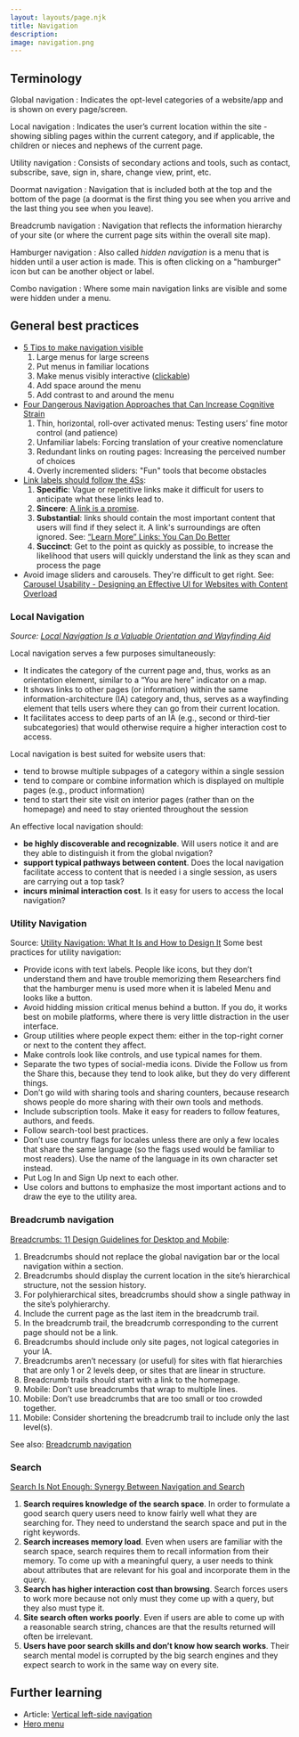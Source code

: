 ```yaml
---
layout: layouts/page.njk
title: Navigation
description: 
image: navigation.png
---
```

## Terminology
Global navigation
: Indicates the opt-level categories of a website/app and is shown on every page/screen.

Local navigation
: Indicates the user’s current location within the site - showing sibling pages within the current category, and if applicable, the children or nieces and nephews of the current page.

Utility navigation
: Consists of secondary actions and tools, such as contact, subscribe, save, sign in, share, change view, print, etc.

Doormat navigation
: Navigation that is included both at the top and the bottom of the page (a doormat is the first thing you see when you arrive and the last thing you see when you leave).

Breadcrumb navigation
: Navigation that reflects the information hierarchy of your site (or where the current page sits within the overall site map).

Hamburger navigation
: Also called _hidden navigation_ is a menu that is hidden until a user action is made. This is often clicking on a "hamburger" icon but can be another object or label.

Combo navigation
: Where some main navigation links are visible and some were hidden under a menu.

## General best practices
- [5 Tips to make navigation visible](https://www.nngroup.com/videos/navigation-menu-visibility/)
    1. Large menus for large screens
    2. Put menus in familiar locations
    3. Make menus visibly interactive ([clickable](https://www.nngroup.com/articles/clickable-elements/))
    4. Add space around the menu
    5. Add contrast to and around the menu
- [Four Dangerous Navigation Approaches that Can Increase Cognitive Strain](https://www.nngroup.com/articles/navigation-cognitive-strain/)
    1. Thin, horizontal, roll-over activated menus: Testing users’ fine motor control (and patience)
    2. Unfamiliar labels: Forcing translation of your creative nomenclature
    3. Redundant links on routing pages: Increasing the perceived number of choices
    4. Overly incremented sliders: "Fun" tools that become obstacles
- [Link labels should follow the 4Ss](https://www.nngroup.com/articles/better-link-labels/):
    1. **Specific**: Vague or repetitive links make it difficult for users to anticipate what these links lead to.
    2. **Sincere**: [A link is a promise](https://www.nngroup.com/articles/link-promise/).
    3. **Substantial**: links should contain the most important content that users will find if they select it. A link's surroundings are often ignored. See: [“Learn More” Links: You Can Do Better](https://www.nngroup.com/articles/learn-more-links/)
    4. **Succinct**: Get to the point as quickly as possible, to increase the likelihood that users will quickly understand the link as they scan and process the page
- Avoid image sliders and carousels. They're difficult to get right. See: [Carousel Usability - Designing an Effective UI for Websites with Content Overload](https://www.nngroup.com/articles/designing-effective-carousels/)

### Local Navigation
_Source: [Local Navigation Is a Valuable Orientation and Wayfinding Aid](https://www.nngroup.com/articles/local-navigation/)_

Local navigation serves a few purposes simultaneously:
- It indicates the category of the current page and, thus, works as an orientation element, similar to a “You are here” indicator on a map.
- It shows links to other pages (or information) within the same information-architecture (IA) category and, thus, serves as a wayfinding element that tells users where they can go from their current location.
- It facilitates access to deep parts of an IA (e.g., second or third-tier subcategories) that would otherwise require a higher interaction cost to access.

Local navigation is best suited for website users that:
- tend to browse multiple subpages of a category within a single session
- tend to compare or combine information which is displayed on multiple pages (e.g., product information)
- tend to start their site visit on interior pages (rather than on the homepage) and need to stay oriented throughout the session

An effective local navigation should:
- **be highly discoverable and recognizable**. Will users notice it and are they able to distinguish it from the global nvigation?
- **support typical pathways between content**. Does the local navigation facilitate access to content that is needed i a single session, as users are carrying out a top task?
- **incurs minimal interaction cost**. Is it easy for users to access the local navigation?

### Utility Navigation
Source: [Utility Navigation: What It Is and How to Design It](https://www.nngroup.com/articles/utility-navigation/)
Some best practices for utility navigation:
- Provide icons with text labels. People like icons, but they don’t understand them and have trouble memorizing them Researchers find that the hamburger menu is used more when it is labeled Menu and looks like a button.
- Avoid hidding mission critical menus behind a button. If you do, it works best on mobile platforms, where there is very little distraction in the user interface.
- Group utilities where people expect them: either in the top-right corner or next to the content they affect.
- Make controls look like controls, and use typical names for them.
- Separate the two types of social-media icons. Divide the Follow us from the Share this, because they tend to look alike, but they do very different things.
- Don’t go wild with sharing tools and sharing counters, because research shows people do more sharing with their own tools and methods.
- Include subscription tools. Make it easy for readers to follow features, authors, and feeds.
- Follow search-tool best practices.
- Don’t use country flags for locales unless there are only a few locales that share the same language (so the flags used would be familiar to most readers). Use the name of the language in its own character set instead.
- Put Log In and Sign Up next to each other.
- Use colors and buttons to emphasize the most important actions and to draw the eye to the utility area.

### Breadcrumb navigation
[Breadcrumbs: 11 Design Guidelines for Desktop and Mobile](https://www.nngroup.com/articles/breadcrumbs/):
1. Breadcrumbs should not replace the global navigation bar or the local navigation within a section.
2. Breadcrumbs should display the current location in the site’s hierarchical structure, not the session history.
3. For polyhierarchical sites, breadcrumbs should show a single pathway in the site’s polyhierarchy.
4. Include the current page as the last item in the breadcrumb trail.
5. In the breadcrumb trail, the breadcrumb corresponding to the current page should not be a link. 
6. Breadcrumbs should include only site pages, not logical categories in your IA.
7. Breadcrumbs aren’t necessary (or useful) for sites with flat hierarchies that are only 1 or 2 levels deep, or sites that are linear in structure.
8. Breadcrumb trails should start with a link to the homepage.
9. Mobile: Don’t use breadcrumbs that wrap to multiple lines.
10. Mobile: Don’t use breadcrumbs that are too small or too crowded together.
11. Mobile: Consider shortening the breadcrumb trail to include only the last level(s).

See also: [Breadcrumb navigation](https://www.nngroup.com/articles/breadcrumbs/)

### Search
[Search Is Not Enough: Synergy Between Navigation and Search](https://www.nngroup.com/articles/search-not-enough/)
1. **Search requires knowledge of the search space**. In order to formulate a good search query users need to know fairly well what they are searching for. They need to understand the search space and put in the right keywords.
2. **Search increases memory load**. Even when users are familiar with the search space, search requires them to recall information from their memory. To come up with a meaningful query, a user needs to think about attributes that are relevant for his goal and incorporate them in the query.
3. **Search has higher interaction cost than browsing**. Search forces users to work more because not only must they come up with a query, but they also must type it.
4. **Site search often works poorly**. Even if users are able to come up with a reasonable search string, chances are that the results returned will often be irrelevant.
5. **Users have poor search skills and don’t know how search works**. Their search mental model is corrupted by the big search engines and they expect search to work in the same way on every site.

## Further learning
- Article: [Vertical left-side navigation](https://www.nngroup.com/articles/vertical-nav/)
- [Hero menu](https://www.nngroup.com/articles/mega-menus-work-well/)